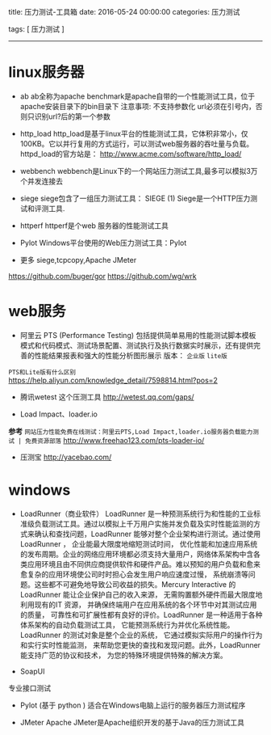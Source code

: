 title: 压力测试-工具箱
date: 2016-05-24 00:00:00
categories: 压力测试

tags: [ 压力测试 ]


---


# linux服务器
* ab
ab全称为apache benchmark是apache自带的一个性能测试工具，位于apache安装目录下的bin目录下
注意事项:
不支持参数化
url必须在引号内，否则只识别url?后的第一个参数


*  http_load
http_load是基于linux平台的性能测试工具，它体积非常小，仅100KB。它以并行复用的方式运行，可以测试web服务器的吞吐量与负载。
httpd_load的官方站是： http://www.acme.com/software/http_load/


* webbench 
webbench是Linux下的一个网站压力测试工具,最多可以模拟3万个并发连接去


*  siege
siege包含了一组压力测试工具：
SIEGE (1) Siege是一个HTTP压力测试和评测工具.


*  httperf
httperf是个web 服务器的性能测试工具


* Pylot
Windows平台使用的Web压力测试工具：Pylot





* 更多  siege,tcpcopy,Apache JMeter

https://github.com/buger/gor
https://github.com/wg/wrk


# web服务
* 阿里云 PTS (Performance Testing)
包括提供简单易用的性能测试脚本模板模式和代码模式、测试场景配置、测试执行及执行数据实时展示，还有提供完善的性能结果报表和强大的性能分析图形展示
版本： `企业版`  `lite版`


` PTS和Lite版有什么区别 `
https://help.aliyun.com/knowledge_detail/7598814.html?pos=2



*  腾讯wetest
这个压测工具  http://wetest.qq.com/gaps/


* Load Impact、loader.io

**参考**
`网站压力性能免费在线测试：阿里云PTS,Load Impact,loader.io服务器负载能力测试 | 免费资源部落`
http://www.freehao123.com/pts-loader-io/


* 压测宝
http://yacebao.com/



# windows
* LoadRunner（商业软件）
LoadRunner 是一种预测系统行为和性能的工业标准级负载测试工具。通过以模拟上千万用户实施并发负载及实时性能监测的方式来确认和查找问题，LoadRunner 能够对整个企业架构进行测试。通过使用LoadRunner ， 企业能最大限度地缩短测试时间， 优化性能和加速应用系统的发布周期。企业的网络应用环境都必须支持大量用户，网络体系架构中含各类应用环境且由不同供应商提供软件和硬件产品。难以预知的用户负载和愈来愈复杂的应用环境使公司时时担心会发生用户响应速度过慢， 系统崩溃等问题。这些都不可避免地导致公司收益的损失。Mercury Interactive 的 LoadRunner 能让企业保护自己的收入来源， 无需购置额外硬件而最大限度地利用现有的IT 资源， 并确保终端用户在应用系统的各个环节中对其测试应用的质量， 可靠性和可扩展性都有良好的评价。LoadRunner 是一种适用于各种体系架构的自动负载测试工具， 它能预测系统行为并优化系统性能。LoadRunner 的测试对象是整个企业的系统， 它通过模拟实际用户的操作行为和实行实时性能监测， 来帮助您更快的查找和发现问题。此外，LoadRunner 能支持广范的协议和技术， 为您的特殊环境提供特殊的解决方案。


* SoapUI

专业接口测试


* Pylot (基于 python )
适合在Windows电脑上运行的服务器压力测试程序



*  JMeter
Apache JMeter是Apache组织开发的基于Java的压力测试工具



<!-- more -->
